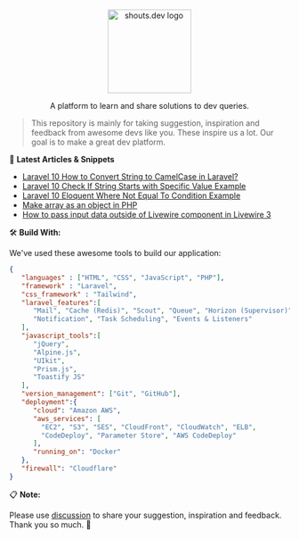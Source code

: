 <p align="center">
  <br>
  <a href="https://shouts.dev">
    <img src="https://shouts.dev/img/logo.webp" alt="shouts.dev logo" width="150"/>
  </a>
</p>

<p align="center">
A platform to learn and share solutions to dev queries.
</p>

> This repository is mainly for taking suggestion, inspiration and feedback from awesome devs like you. These inspire us a lot. Our goal is to make a great dev platform.

:page_with_curl: **Latest Articles & Snippets**
<!-- BLOG-POST-LIST:START -->
- [Laravel 10 How to Convert String to CamelCase in Laravel?](https://shouts.dev/articles/laravel-10-how-to-convert-string-to-camelcase-in-laravel)
- [Laravel 10 Check If String Starts with Specific Value Example](https://shouts.dev/articles/laravel-10-check-if-string-starts-with-specific-value-example)
- [Laravel 10 Eloquent Where Not Equal To Condition Example](https://shouts.dev/articles/laravel-10-eloquent-where-not-equal-to-condition-example)
- [Make array as an object in PHP](https://shouts.dev/snippets/make-array-as-an-object-in-php)
- [How to pass input data outside of Livewire component in Livewire 3](https://shouts.dev/snippets/how-to-pass-input-data-outside-of-livewire-component-in-livewire-3)
<!-- BLOG-POST-LIST:END -->

🛠️ **Build With:**

We've used these awesome tools to build our application:

```json
{
   "languages" : ["HTML", "CSS", "JavaScript", "PHP"],
   "framework" : "Laravel",
   "css_framework" : "Tailwind",
   "laravel_features":[
      "Mail", "Cache (Redis)", "Scout", "Queue", "Horizon (Supervisor)",
      "Notification", "Task Scheduling", "Events & Listeners"
   ],
   "javascript_tools":[
      "jQuery",
      "Alpine.js",
      "UIkit",
      "Prism.js",
      "Toastify JS"
   ],
   "version_management": ["Git", "GitHub"],
   "deployment":{
      "cloud": "Amazon AWS",
      "aws_services": [
        "EC2", "S3", "SES", "CloudFront", "CloudWatch", "ELB",
        "CodeDeploy", "Parameter Store", "AWS CodeDeploy"
      ],
      "running_on": "Docker"
   },
   "firewall": "Cloudflare"
}
```

:clipboard: **Note:**

Please use [discussion](https://github.com/mdobydullah/shouts.dev/discussions/new) to share your suggestion, inspiration and feedback. Thank you so much. :sparkling_heart:
